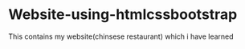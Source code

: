 # Website-using-htmlcssbootstrap
This contains my website(chinsese restaurant) which i have learned 
